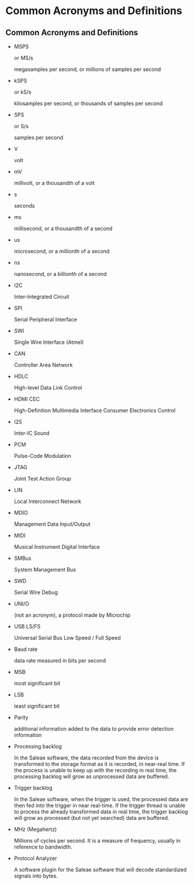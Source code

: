 # Common Acronyms and Definitions

## Common Acronyms and Definitions

* MSPS 

    or MS/s

    megasamples per second, or millions of samples per second

* kSPS

    or kS/s

    kilosamples per second, or thousands of samples per second

* SPS

    or S/s

    samples per second

* V

    volt

* mV

    millivolt, or a thousandth of a volt

* s

    seconds

* ms

    millisecond, or a thousandth of a second

* us

    microsecond, or a millionth of a second

* ns

    nanosecond, or a billionth of a second

* I2C

    Inter-Integrated Circuit

* SPI

    Serial Peripheral Interface

* SWI

    Single Wire Interface \(Atmel\)

* CAN

    Controller Area Network

* HDLC

    High-level Data Link Control

* HDMI CEC

    High-Definition Multimedia Interface Consumer Electronics Control

* I2S

    Inter-IC Sound

* PCM

    Pulse-Code Modulation

* JTAG

    Joint Test Action Group

* LIN

    Local Interconnect Network

* MDIO

    Management Data Input/Output

* MIDI

    Musical Instrument Digital Interface

* SMBus

    System Management Bus

* SWD

    Serial Wire Debug

* UNI/O

    \(not an acronym\), a protocol made by Microchip

* USB LS/FS

    Universal Serial Bus Low Speed / Full Speed

* Baud rate

    data rate measured in bits per second

* MSB

    most significant bit

* LSB

    least significant bit

* Parity

    additional information added to the data to provide error detection information

* Processing backlog

    In the Saleae software, the data recorded from the device is transformed to the storage format as it is recorded, in near-real time. If the process is unable to keep up with the recording in real time, the processing backlog will grow as unprocessed data are buffered.

* Trigger backlog

    In the Saleae software, when the trigger is used, the processed data are then fed into the trigger in near real-time. If the trigger thread is unable to process the already transformed data in real time, the trigger backlog will grow as processed \(but not yet searched\) data are buffered.

* MHz \(Megahertz\) 

    Millions of cycles per second. It is a measure of frequency, usually in reference to bandwidth.

* Protocol Analyzer

    A software plugin for the Saleae software that will decode standardized signals into bytes.

